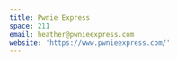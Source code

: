 ```yaml
---
title: Pwnie Express
space: 211
email: heather@pwnieexpress.com
website: 'https://www.pwnieexpress.com/'
---
```


